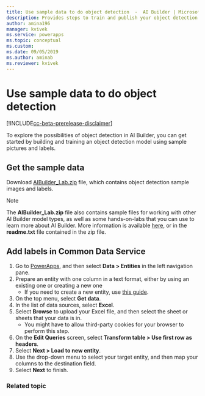 ```yaml
---
title: Use sample data to do object detection  -  AI Builder | Microsoft Docs
description: Provides steps to train and publish your object detection model in AI Builder.
author: amina196
manager: kvivek
ms.service: powerapps
ms.topic: conceptual
ms.custom: 
ms.date: 09/05/2019
ms.author: aminab
ms.reviewer: kvivek
---
```


# Use sample data to do object detection 

[!INCLUDE[cc-beta-prerelease-disclaimer](./includes/cc-beta-prerelease-disclaimer.md)]

To explore the possibilities of object detection in AI Builder, you can get started by building and training an object detection model using sample pictures and labels. 

## Get the sample data

Download [AIBuilder_Lab.zip](https://github.com/microsoft/PowerApps-Samples/blob/master/ai-builder/labs/AIBuilder_Lab.zip) file, which contains object detection sample images and labels. 

> [!NOTE]
> The **AIBuilder_Lab.zip** file also contains sample files for working with other AI Builder model types, as well as some hands-on-labs that you can use to learn more about AI Builder. More information is available [here](https://github.com/microsoft/PowerApps-Samples/tree/master/ai-builder/labs), or in the **readme.txt** file contained in the zip file. 

## Add labels in Common Data Service

1. Go to [PowerApps](https://make.powerapps.com/), and then select **Data > Entities** in the left navigation pane.
2. Prepare an entity with one column in a text format, either by using an existing one or creating a new one
    - If you need to create a new entity, use [this guide](/powerapps/maker/common-data-service/data-platform-create-entity).
3. On the top menu, select **Get data**.
4. In the list of data sources, select **Excel**.
5. Select **Browse** to upload your Excel file, and then select the sheet or sheets that your data is in.
    - You might have to allow third-party cookies for your browser to perform this step.
6. On the **Edit Queries** screen, select **Transform table > Use first row as headers**.
7. Select **Next > Load to new entity**.
8. Use the drop-down menu to select your target entity, and then map your columns to the destination field.
9. Select **Next** to finish. 



### Related topic

